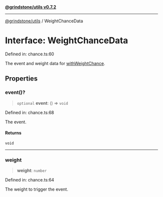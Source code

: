 [**@grindstone/utils v0.7.2**](../README.md)

***

[@grindstone/utils](../globals.md) / WeightChanceData

# Interface: WeightChanceData

Defined in: chance.ts:60

The event and weight data for [withWeightChance](../functions/withWeightChance.md).

## Properties

### event()?

> `optional` **event**: () => `void`

Defined in: chance.ts:68

The event.

#### Returns

`void`

***

### weight

> **weight**: `number`

Defined in: chance.ts:64

The weight to trigger the event.
